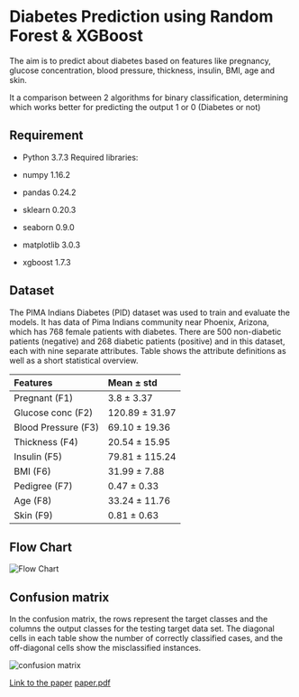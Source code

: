 
# Diabetes Prediction using Random Forest & XGBoost

The aim is to predict about diabetes based on features like pregnancy, glucose concentration,
blood pressure, thickness, insulin, BMI, age and skin. 

It a comparison between 2 algorithms for binary classification, determining which works better for 
predicting the output 1 or 0 (Diabetes or not)

## Requirement
- Python 3.7.3
Required libraries:

- numpy 1.16.2
- pandas 0.24.2
- sklearn 0.20.3
- seaborn 0.9.0
- matplotlib 3.0.3
- xgboost 1.7.3
## Dataset
The PIMA Indians Diabetes (PID) dataset was used to train and evaluate the models. 
It has data of Pima Indians community near Phoenix, Arizona, which has 768 female patients with diabetes. 
There are 500 non-diabetic patients (negative) and 268 diabetic patients (positive) and in this dataset,
each with nine separate attributes. Table shows the attribute definitions as well as a short statistical overview.

| Features  | Mean ± std    | 
| :-------- | :------- | 
| Pregnant (F1) | 3.8 ± 3.37 |
| Glucose conc (F2) | 120.89 ± 31.97 |
| Blood Pressure (F3) | 69.10 ± 19.36 |
| Thickness (F4) | 20.54 ± 15.95 |
| Insulin (F5) | 79.81 ± 115.24 |
| BMI (F6) | 31.99 ± 7.88 |
| Pedigree (F7) | 0.47 ± 0.33 |
| Age (F8) | 33.24 ± 11.76 |
| Skin (F9) | 0.81 ± 0.63 |


## Flow Chart

![Flow Chart](https://github.com/DragnaRR/Diabetes-prediction/assets/95096810/a17c8b9f-f754-436e-9c0a-c317071c2926)







## Confusion matrix
In the confusion matrix, the rows represent the target classes and the columns the output classes for the testing target data set. The diagonal cells in each table show the number of correctly classified cases, and the off-diagonal cells show the misclassified instances.

![confusion matrix](https://github.com/DragnaRR/Diabetes-prediction/assets/95096810/c58e5acd-0388-40f3-9fc5-e4d8162cdf44)

[Link to the paper](http://www.tjprc.org/search.php)
[paper.pdf](https://github.com/DragnaRR/Diabetes-prediction/files/11838083/paper.pdf)
